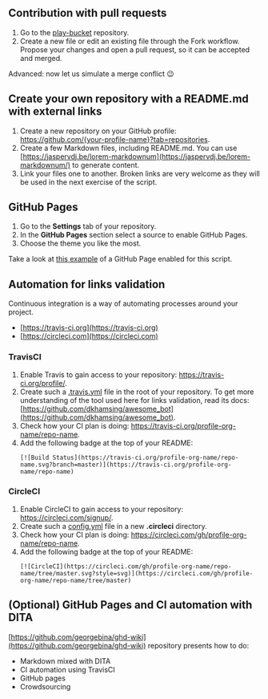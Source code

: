 ## Contribution with pull requests

1. Go to the [play-bucket](https://github.com/Writers-Instagram/play-bucket) repository.
2. Create a new file or edit an existing file through the Fork workflow. Propose your changes and open a pull request, so it can be accepted and merged.

Advanced: now let us simulate a merge conflict :wink:

## Create your own repository with a README.md with external links

1. Create a new repository on your GitHub profile: https://github.com/{your-profile-name}?tab=repositories.
2. Create a few Markdown files, including README.md. You can use [https://jaspervdj.be/lorem-markdownum](https://jaspervdj.be/lorem-markdownum/) to generate content.
3. Link your files one to another. Broken links are very welcome as they will be used in the next exercise of the script.

## GitHub Pages

1. Go to the **Settings** tab of your repository. 
2. In the **GitHub Pages** section select a source to enable GitHub Pages.
3. Choose the theme you like the most.

Take a look at [this example](https://writers-instagram.github.io/GitHub-for-technical-writers-WORKSHOP/) of a GitHub Page enabled for this script. 

## Automation for links validation

Continuous integration is a way of automating processes around your project.
- [https://travis-ci.org](https://travis-ci.org)
- [https://circleci.com](https://circleci.com)

### TravisCI

1. Enable Travis to gain access to your repository: https://travis-ci.org/profile/.
2. Create such a [.travis.yml](.travis.yml) file in the root of your repository. To get more understanding of the tool used here for links validation, read its docs: [https://github.com/dkhamsing/awesome_bot](https://github.com/dkhamsing/awesome_bot).
3. Check how your CI plan is doing: https://travis-ci.org/profile-org-name/repo-name.
4. Add the following badge at the top of your README:
   ```
   [![Build Status](https://travis-ci.org/profile-org-name/repo-name.svg?branch=master)](https://travis-ci.org/profile-org-name/repo-name)
   ```

### CircleCI

1. Enable CircleCI to gain access to your repository: https://circleci.com/signup/.
1. Create such a [config.yml](.circleci/config.yml) file in a new **.circleci** directory.
1. Check how your CI plan is doing: https://circleci.com/gh/profile-org-name/repo-name.
1. Add the following badge at the top of your README:
   ```
   [![CircleCI](https://circleci.com/gh/profile-org-name/repo-name/tree/master.svg?style=svg)](https://circleci.com/gh/profile-org-name/repo-name/tree/master)
   ```

## (Optional) GitHub Pages and CI automation with DITA

[https://github.com/georgebina/ghd-wiki](https://github.com/georgebina/ghd-wiki) repository presents how to do:
- Markdown mixed with DITA
- CI automation using TravisCI
- GitHub pages
- Crowdsourcing
